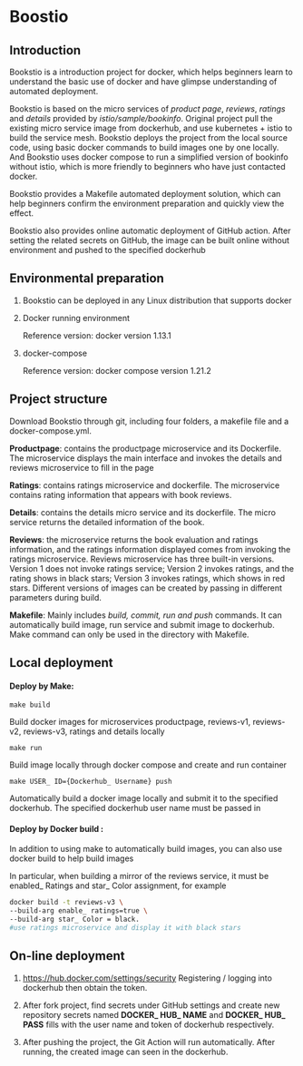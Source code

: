 # Boostio

## Introduction

Bookstio is a introduction project for docker, which helps beginners learn to understand the basic use of docker and have glimpse understanding of automated deployment. 

Bookstio is based on the micro services of *product page*, *reviews*, *ratings* and *details* provided by *istio/sample/bookinfo*. Original project pull the existing micro service image from dockerhub, and use kubernetes + istio to build the service mesh. Bookstio deploys the project from the local source code, using basic docker commands to build images one by one locally. And Bookstio uses docker compose to run a simplified version of bookinfo without istio, which is more friendly to beginners who have just contacted docker.

Bookstio provides a Makefile automated deployment solution, which can help beginners confirm the environment preparation and quickly view the effect.

Bookstio also provides online automatic deployment of GitHub action. After setting the related secrets on GitHub, the image can be built online without environment and pushed to the specified dockerhub



## Environmental preparation

1. Bookstio can be deployed in any Linux distribution that supports docker

2. Docker running environment 

   Reference version: docker version 1.13.1

3. docker-compose 

   Reference version: docker compose version 1.21.2



## Project structure

Download Bookstio through git, including four folders, a makefile file and a docker-compose.yml.

**Productpage**: contains the productpage microservice and its Dockerfile. The microservice displays the main interface and invokes the details and reviews microservice to fill in the page

**Ratings**:  contains ratings microservice and dockerfile. The microservice contains rating information that appears with book reviews.

**Details**: contains the details micro service and its dockerfile. The micro service returns the detailed information of the book.

**Reviews**: the microservice returns the book evaluation and ratings information, and the ratings information displayed comes from invoking the ratings microservice. Reviews microservice has three built-in versions. Version 1 does not invoke ratings service; Version 2 invokes ratings, and the rating shows in black stars; Version 3 invokes ratings, which shows in red stars. Different versions of images can be created by passing in different parameters during build. 

**Makefile**:  Mainly includes *build, commit, run and push* commands. It can automatically build image, run service and submit image to dockerhub. Make command can only be used in the directory with Makefile.



## Local deployment



#### Deploy by Make:

```shell
make build
```

Build docker images for microservices productpage, reviews-v1, reviews-v2, reviews-v3, ratings and details locally

```shell
make run
```

Build image locally through docker compose and create and run container

```shell
make USER_ ID={Dockerhub_ Username} push
```

Automatically build a docker image locally and submit it to the specified dockerhub. The specified dockerhub user name must be passed in



#### Deploy by Docker build :

In addition to using make to automatically build images, you can also use docker build to help build images

In particular, when building a mirror of the reviews service, it must be enabled_ Ratings and star_ Color assignment, for example

```bash
docker build -t reviews-v3 \
--build-arg enable_ ratings=true \
--build-arg star_ Color = black. 
#use ratings microservice and display it with black stars
```



## On-line deployment

1.  https://hub.docker.com/settings/security Registering / logging into dockerhub then obtain the token.

2. After fork project, find secrets under GitHub settings and create new repository secrets named **DOCKER_ HUB_ NAME** and **DOCKER_ HUB_ PASS** fills with the user name and token of dockerhub respectively.
3. After pushing the project, the Git Action will run automatically. After running, the created image can  seen in the dockerhub.

